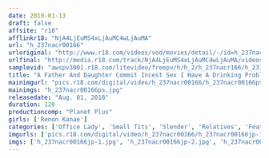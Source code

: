 ```yaml
---
date: 2019-01-13
draft: false
affsite: "r18"
afflinkr18: "NjA4LjEuMS4xLjAuMC4wLjAuMA"
url: "h_237nacr00166"
urloriginal: "http://www.r18.com/videos/vod/movies/detail/-/id=h_237nacr00166"
urlfinal: "http://media.r18.com/track/NjA4LjEuMS4xLjAuMC4wLjAuMA/videos/vod/movies/detail/-/id=h_237nacr00166"
samplevid: "awspv3001.r18.com/litevideo/freepv/h/h_2/h_237nacr166/h_237nacr166_dmb_w.mp4"
title: "A Father And Daughter Commit Incest Sex I Have A Drinking Problem, But I Can't Move Out Of The House, And I'm Always Causing Problems For My Father. And So, On That Fateful Day... Lenon Kanae"
mainimgurl: "pics.r18.com/digital/video/h_237nacr00166/h_237nacr00166ps.jpg"
mainimgs: "h_237nacr00166ps.jpg"
releasedate: "Aug. 01, 2018"
duration: 120
productioncomp: "Planet Plus"
girls: ['Renon Kanae']
categories: ['Office Lady', 'Small Tits', 'Slender', 'Relatives', 'Featured Actress', 'Masturbation', 'Hi-Def']
imgurls: ['pics.r18.com/digital/video/h_237nacr00166/h_237nacr00166jp-1.jpg', 'pics.r18.com/digital/video/h_237nacr00166/h_237nacr00166jp-2.jpg', 'pics.r18.com/digital/video/h_237nacr00166/h_237nacr00166jp-3.jpg', 'pics.r18.com/digital/video/h_237nacr00166/h_237nacr00166jp-4.jpg', 'pics.r18.com/digital/video/h_237nacr00166/h_237nacr00166jp-5.jpg', 'pics.r18.com/digital/video/h_237nacr00166/h_237nacr00166jp-6.jpg', 'pics.r18.com/digital/video/h_237nacr00166/h_237nacr00166jp-7.jpg', 'pics.r18.com/digital/video/h_237nacr00166/h_237nacr00166jp-8.jpg', 'pics.r18.com/digital/video/h_237nacr00166/h_237nacr00166jp-9.jpg', 'pics.r18.com/digital/video/h_237nacr00166/h_237nacr00166jp-10.jpg', 'pics.r18.com/digital/video/h_237nacr00166/h_237nacr00166jp-11.jpg', 'pics.r18.com/digital/video/h_237nacr00166/h_237nacr00166jp-12.jpg', 'pics.r18.com/digital/video/h_237nacr00166/h_237nacr00166jp-13.jpg', 'pics.r18.com/digital/video/h_237nacr00166/h_237nacr00166jp-14.jpg', 'pics.r18.com/digital/video/h_237nacr00166/h_237nacr00166jp-15.jpg', 'pics.r18.com/digital/video/h_237nacr00166/h_237nacr00166jp-16.jpg', 'pics.r18.com/digital/video/h_237nacr00166/h_237nacr00166jp-17.jpg', 'pics.r18.com/digital/video/h_237nacr00166/h_237nacr00166jp-18.jpg', 'pics.r18.com/digital/video/h_237nacr00166/h_237nacr00166jp-19.jpg', 'pics.r18.com/digital/video/h_237nacr00166/h_237nacr00166jp-20.jpg']
imgs: ['h_237nacr00166jp-1.jpg', 'h_237nacr00166jp-2.jpg', 'h_237nacr00166jp-3.jpg', 'h_237nacr00166jp-4.jpg', 'h_237nacr00166jp-5.jpg', 'h_237nacr00166jp-6.jpg', 'h_237nacr00166jp-7.jpg', 'h_237nacr00166jp-8.jpg', 'h_237nacr00166jp-9.jpg', 'h_237nacr00166jp-10.jpg', 'h_237nacr00166jp-11.jpg', 'h_237nacr00166jp-12.jpg', 'h_237nacr00166jp-13.jpg', 'h_237nacr00166jp-14.jpg', 'h_237nacr00166jp-15.jpg', 'h_237nacr00166jp-16.jpg', 'h_237nacr00166jp-17.jpg', 'h_237nacr00166jp-18.jpg', 'h_237nacr00166jp-19.jpg', 'h_237nacr00166jp-20.jpg']
---
```

